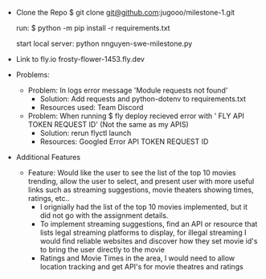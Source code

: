 - Clone the Repo
 $ git clone git@github.com:jugooo/milestone-1.git

  run: $ python -m pip install -r requirements.txt

  start local server: python nnguyen-swe-milestone.py

- Link to fly.io
  frosty-flower-1453.fly.dev

- Problems:
  - Problem: In logs error message 'Module requests not found'
    - Solution: Add requests and python-dotenv to requirements.txt
    - Resources used: Team Discord
  - Problem: When running $ fly deploy recieved error with ' FLY API TOKEN REQUEST ID' (Not the same as my APIS)
    - Solution: rerun flyctl launch
    - Resources: Googled Error API TOKEN REQUEST ID

- Additional Features
  - Feature: Would like the user to see the list of the top 10 movies trending, allow the user to select, and present user with more useful links 
    such as streaming suggestions, movie theaters showing times, ratings, etc..
    - I orignially had the list of the top 10 movies implemented, but it did not go with the assignment details. 
    - To implement streaming suggestions, find an API or resource that lists legal streaming platforms to display, for illegal streaming I would find 
      reliable websites and discover how they set movie id's to bring the user directly to the movie
    - Ratings and Movie Times in the area, I would need to allow location tracking and get API's for movie theatres and ratings